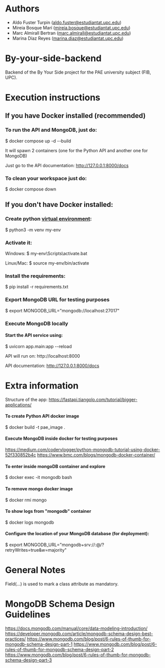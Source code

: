# Authors
- Aldo Fuster Turpin (aldo.fuster@estudiantat.upc.edu)
- Mireia Bosque Marí (mireia.bosque@estudiantat.upc.edu)
- Marc Almirall Bertran (marc.almirall@estudiantat.upc.edu)
- Marina Díaz Reyes (marina.diaz@estudiantat.upc.edu)

# By-your-side-backend
Backend of the By Your Side project for the PAE university subject (FIB, UPC).

# Execution instructions

## If you have Docker installed (recommended)

### To run the API and MongoDB, just do:
$ docker compose up -d --build

It will spawn 2 containers (one for the Python API and another one for MongoDB)

Just go to the API documentation:
http://127.0.0.1:8000/docs

### To clean your workspace just do:
$ docker compose down

## If you don't have Docker installed:
### Create python [virtual environment](https://docs.python.org/3/tutorial/venv.html):
$ python3 -m venv my-env

### Activate it:
Windows:
$ my-env\Scripts\activate.bat

Linux/Mac:
$ source my-env/bin/activate

### Install the requirements:
$ pip install -r requirements.txt

### Export MongoDB URL for testing purposes
$ export MONGODB_URL="mongodb://localhost:27017"

### Execute MongoDB locally

#### Start the API service using:
$ uvicorn app.main:app --reload

API will run on:
http://localhost:8000

API documentation:
http://127.0.0.1:8000/docs

# Extra information

Structure of the app:
https://fastapi.tiangolo.com/tutorial/bigger-applications/

#### To create Python API docker image
$ docker build -t pae_image .

#### Execute MongoDB inside docker for testing purposes
https://medium.com/codervlogger/python-mongodb-tutorial-using-docker-52f330852b4c
https://www.bmc.com/blogs/mongodb-docker-container/

#### To enter inside mongoDB container and explore
$ docker exec -it mongodb bash

#### To remove mongo docker image 
$ docker rmi mongo

#### To show logs from "mongodb" container
$ docker logs mongodb

#### Configure the location of your MongoDB database (for deployment):
$ export MONGODB_URL="mongodb+srv://<username>:<password>@<url>/<db>?retryWrites=true&w=majority"

# General Notes
Field(...) is used to mark a class attribute as mandatory.

# MongoDB Schema Design Guidelines
https://docs.mongodb.com/manual/core/data-modeling-introduction/
https://developer.mongodb.com/article/mongodb-schema-design-best-practices/
https://www.mongodb.com/blog/post/6-rules-of-thumb-for-mongodb-schema-design-part-1
https://www.mongodb.com/blog/post/6-rules-of-thumb-for-mongodb-schema-design-part-2
https://www.mongodb.com/blog/post/6-rules-of-thumb-for-mongodb-schema-design-part-3

